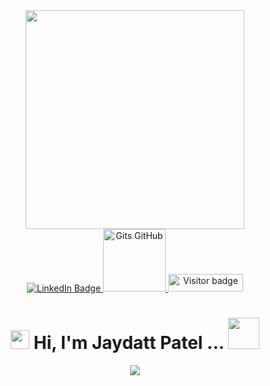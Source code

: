 <div id="header" align="center">
          <img  src="https://github-readme-stats.vercel.app/api/top-langs/?username=jaydattpatel&langs_count=20&layout=compact&theme=highcontrast&count_private=true&hide=Jupyter%20Notebook&exclude_repo=JavaScript,Python-3-Programming-Coursera-University-of-Michigan,Python-Project-pillow-tesseract-and-opencv-coursera" width="350">
</div>

<div id="badges" align="center">
  <a href="https://www.linkedin.com/in/jaydattpatel/">
    <img src="https://img.shields.io/badge/LinkedIn-blue?style=for-the-badge&logo=linkedin&logoColor=white" alt="LinkedIn Badge"/>
  </a>
  <a href="https://gist.github.com/jaydattpatel">
    <img src="https://github.com/user-attachments/assets/41d7b7ad-a954-495f-ae25-2ddd70f79e1f" width="100" alt="Gits GitHub"/>
  </a>
  <img src="https://api.visitorbadge.io/api/visitors?path=jaydattpatel%2Fjaydattpatel&label=Visitors&labelColor=%23720026&countColor=%23ffae00" alt="Visitor badge" width="120" height="28"/>
</div>

<h1 align="center">
  <img src="https://media.giphy.com/media/hvRJCLFzcasrR4ia7z/giphy.gif" width="30px"/>
  Hi, I'm Jaydatt Patel ...
  <img src="https://github.com/jaydattpatel/jaydattpatel/assets/124486498/f638a46c-4b87-4316-88fc-b573dfe1f926" width="50px"/>
</h1>
    <p align="center">
      <a href="">
        <img
          src="https://skillicons.dev/icons?i=vscode,react,babel,redux,webpack,nodejs,npm,express,mongodb,postman,github,git,html,css,js,bootstrap,jquery,py,aws,java,linux,bash"
        />
      </a>
    </p>


<!--
**jaydattpatel/jaydattpatel** is a ✨ _special_ ✨ repository because its `README.md` (this file) appears on your GitHub profile.

Here are some ideas to get you started:

- 🔭 I’m currently working on ...
- 🌱 I’m currently learning ...
- 👯 I’m looking to collaborate on ...
- 🤔 I’m looking for help with ...
- 💬 Ask me about ...
- 📫 How to reach me: ...
- 😄 Pronouns: ...
- ⚡ Fun fact: ...
-->
